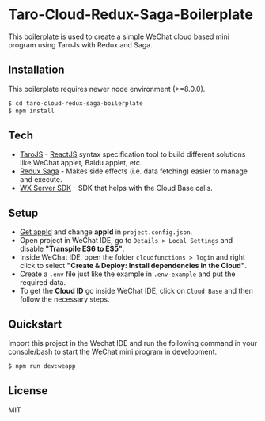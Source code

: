 # Taro-Cloud-Redux-Saga-Boilerplate
This boilerplate is used to create a simple WeChat cloud based mini program using TaroJs with Redux and Saga.

## Installation
This boilerplate requires newer node environment (>=8.0.0).
```sh
$ cd taro-cloud-redux-saga-boilerplate
$ npm install
```

## Tech
* [TaroJS] - [ReactJS] syntax specification tool to build different solutions like WeChat applet, Baidu applet, etc.
* [Redux Saga] - Makes side effects (i.e. data fetching) easier to manage and execute.
* [WX Server SDK] - SDK that helps with the Cloud Base calls.

## Setup
- [Get appId] and change **appId** in `project.config.json`.
- Open project in WeChat IDE, go to `Details > Local Settings` and disable **"Transpile ES6 to ES5"**.
- Inside WeChat IDE, open the folder `cloudfunctions > login` and right click to select **"Create & Deploy: Install dependencies in the Cloud"**.
- Create a `.env` file just like the example in `.env-example` and put the required data.
- To get the **Cloud ID** go inside WeChat IDE, click on `Cloud Base` and then follow the necessary steps.

## Quickstart
Import this project in the Wechat IDE and run the following command in your console/bash to start the WeChat mini program in development.
```sh
$ npm run dev:weapp
```

License
----
MIT

[//]: # (These are reference links used in the body of this note and get stripped out when the markdown processor does its job. There is no need to format nicely because it shouldn't be seen. Thanks SO - http://stackoverflow.com/questions/4823468/store-comments-in-markdown-syntax)

[Get appId]: <https://open.wechat.com/cgi-bin/newreadtemplate?t=overseas_open/docs/mini-programs/development/brief-tutorial>
[ReactJS]: <https://reactjs.org/>
[TaroJS]: <https://github.com/NervJS/taro>
[Redux Saga]: <https://github.com/redux-saga/redux-saga>
[WX Server SDK]: <https://developers.weixin.qq.com/miniprogram/en/dev/wxcloud/reference-server-api/>

